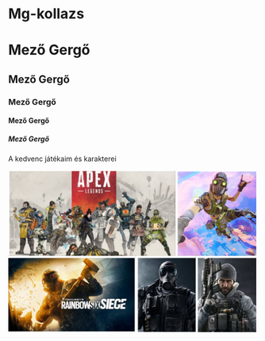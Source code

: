 # Mg-kollazs
   
<!DOCTYPE html>
<html>
 <head>
  <title>Page Title</title>
  </head>
 <body>
    <h1>Mező Gergő</h1>
    <h2>Mező Gergő</h2>
    <h3>Mező Gergő</h3>
    <h4>Mező Gergő</h4>
    <h5>Mező Gergő</h5>
    <p>A kedvenc játékaim és karakterei</p>
    <img  src ="https://raw.githubusercontent.com/MezoGergo15/Mg-kollazs/main/kollazs%20(1).jpg" alt="kedvenc játékaim és karakterei"
  width ="500px">
 </body>
</html>
